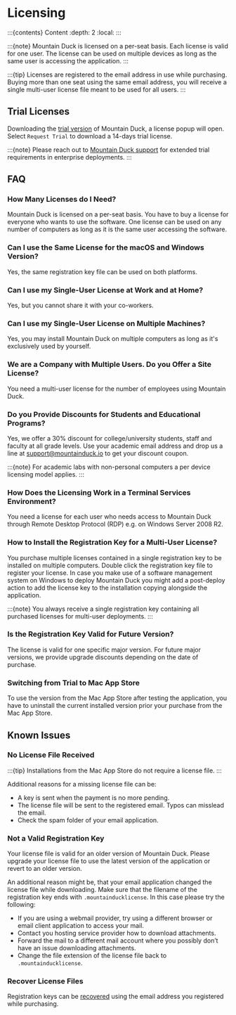 Licensing
====

:::{contents} Content
:depth: 2
:local:
:::

:::{note}
Mountain Duck is licensed on a per-seat basis. Each license is valid for one user. The license can be used on multiple
devices as long as the same user is accessing the application.
:::

:::{tip}
Licenses are registered to the email address in use while purchasing. Buying more than one seat using the same email
address, you will receive a single multi-user license file meant to be used for all users.
:::

## Trial Licenses

Downloading the [trial version](https://mountainduck.io/) of Mountain Duck, a license popup will open. Select
`Request Trial` to download a 14-days trial license.

:::{note}
Please reach out to [Mountain Duck support](mailto:support@mountainduck.io) for extended trial requirements in
enterprise deployments.
:::

## FAQ

### How Many Licenses do I Need?

Mountain Duck is licensed on a per-seat basis. You have to buy a license for everyone who wants to use the software. One
license can be used on any number of computers as long as it is the same user accessing the software.

### Can I use the Same License for the macOS and Windows Version?

Yes, the same registration key file can be used on both platforms.

### Can I use my Single-User License at Work and at Home?

Yes, but you cannot share it with your co-workers.

### Can I use my Single-User License on Multiple Machines?

Yes, you may install Mountain Duck on multiple computers as long as it's exclusively used by yourself.

### We are a Company with Multiple Users. Do you Offer a Site License?

You need a multi-user license for the number of employees using Mountain Duck.

### Do you Provide Discounts for Students and Educational Programs?

Yes, we offer a 30% discount for college/university students, staff and faculty at all grade levels. Use your academic
email address and drop us a line at [support@mountainduck.io](mailto:support@mountainduck.io) to get your discount
coupon.

:::{note}
For academic labs with non-personal computers a per device licensing model applies.
:::

### How Does the Licensing Work in a Terminal Services Environment?

You need a license for each user who needs access to Mountain Duck through Remote Desktop Protocol (RDP) e.g. on Windows
Server 2008 R2.

### How to Install the Registration Key for a Multi-User License?

You purchase multiple licenses contained in a single registration key to be installed on multiple computers. Double
click the registration key file to register your license. In case you make use of a software management system on
Windows to deploy Mountain Duck you might add a post-deploy action to add the license key to the installation
copying alongside the application.

:::{note}
You always receive a single registration key containing all purchased licenses for multi-user deployments.
:::

### Is the Registration Key Valid for Future Version?

The license is valid for one specific major version. For future major versions, we provide upgrade discounts depending
on the date of purchase.

### Switching from Trial to Mac App Store

To use the version from the Mac App Store after testing the application, you have to uninstall the current installed
version prior your purchase from the Mac App Store.

## Known Issues

### No License File Received

:::{tip}
Installations from the Mac App Store do not require a license file.
:::

Additional reasons for a missing license file can be:

- A key is sent when the payment is no more pending.
- The license file will be sent to the registered email. Typos can misslead the email.
- Check the spam folder of your email application.

### Not a Valid Registration Key

Your license file is valid for an older version of Mountain Duck. Please upgrade your license file to use the latest
version of the application or revert to an older version.

An additional reason might be, that your email application changed the license file while downloading. Make sure that
the filename of the registration key ends with `.mountainducklicense`. In this case please try the following:

- If you are using a webmail provider, try using a different browser or email client application to access your mail.
- Contact you hosting service provider how to download attachments.
- Forward the mail to a different mail account where you possibly don’t have an issue downloading attachments.
- Change the file extension of the license file back to `.mountainducklicense`.

### Recover License Files

Registration keys can be [recovered](https://mountainduck.io/help/) using the email address you registered while
purchasing.

